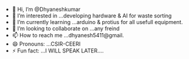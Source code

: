 - 👋 Hi, I’m @Dhyaneshkumar
- 👀 I’m interested in ...developing hardware & AI for waste sorting 
- 🌱 I’m currently learning ...arduino & protius for all usefull equipment.
- 💞️ I’m looking to collaborate on ...any freind
- 📫 How to reach me ...dhyanesh5411@gmail.
- 😄 Pronouns: ...CSIR-CEERI
- ⚡ Fun fact: ...I WILL SPEAK LATER....

<!---
Dhanjibro/Dhanjibro is a ✨ special ✨ repository because its `README.md` (this file) appears on your GitHub profile.
You can click the Preview link to take a look at your changes.
--->
